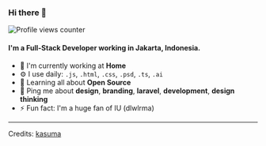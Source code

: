 ### Hi there 👋

![Profile views counter](https://caneco.dev/github-profile-view-counter.svg)

#### I'm a Full-Stack Developer working in Jakarta, Indonesia.

- 🏢 I'm currently working at **Home**
- ⚙️ I use daily: `.js`, `.html`, `.css`, `.psd`, `.ts`, `.ai`
- 🌱 Learning all about **Open Source**
- 💬 Ping me about **design**, **branding**, **laravel**, **development**, **design thinking**
- ⚡️ Fun fact: I'm a huge fan of IU (dlwlrma)

-----
Credits: [kasuma](https://github.com/kasumabalidps)
